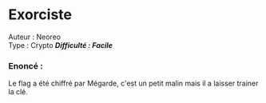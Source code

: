 # Exorciste

Auteur : Neoreo  
Type : Crypto 
***Difficulté : Facile***

### Enoncé : 

Le flag a été chiffré par Mégarde, c'est un petit malin mais il a laisser trainer la clé.